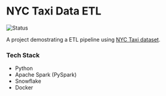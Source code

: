 # NYC Taxi Data ETL
![Status](https://img.shields.io/badge/status-in--progres-yellow)

A project demostrating a ETL pipeline using [NYC Taxi dataset](https://www.nyc.gov/site/tlc/about/tlc-trip-record-data.page).

### Tech Stack
- Python
- Apache Spark (PySpark)
- Snowflake
- Docker
